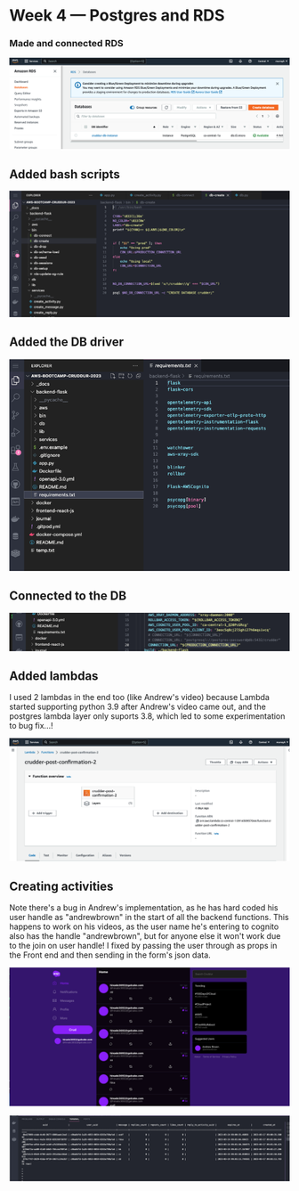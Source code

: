 # Week 4 — Postgres and RDS

### Made and connected RDS 

![RDS image](assets/week4/wk4-rds.png)

## Added bash scripts 

![bash scripts](assets/week4/wk4-bash.png)

## Added the DB driver

![DB driver](assets/week4/wk4-db-driver-install.png)

## Connected to the DB

![Connected to the DB](assets/week4/wk4-db-connect.png)

## Added lambdas

I used 2 lambdas in the end too (like Andrew's video) because Lambda started supporting python 3.9 after Andrew's video came out, and the postgres lambda layer only suports 3.8, which led to some experimentation to bug fix...! 

![lambdas](assets/week4/wk4-lambda.png)

## Creating activities

Note there's a bug in Andrew's implementation, as he has hard coded his user handle as "andrewbrown" in the start of all the backend functions. This happens to work on his videos, as the user name he's entering to cognito also has the handle "andrewbrown", but for anyone else it won't work due to the join on user handle! I fixed by passing the user through as props in the Front end and then sending in the form's json data. 

![Creating activities in the gui](assets/week4/wk4-create-activities1.png)

![Created activities show up in the DB](assets/week4/wk4-creating-activities2.png)
